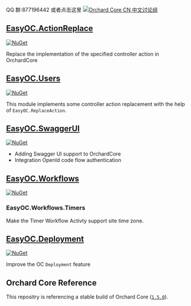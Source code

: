 
QQ 群:877196442 或者点击这里
[![Orchard Core CN 中文讨论组](https://docs.orchardcore.net/en/latest/docs/assets/images/orchard-core-cn-community-logo.png)](https://shang.qq.com/wpa/qunwpa?idkey=48721591a71ee7586316604a7a4ee99d26fd977c6120370a06585085a5936f62) 


## [EasyOC.ActionReplace](src/Modules/EasyOC.ReplaceAction)
[![NuGet](https://img.shields.io/nuget/v/EasyOC.Users.svg)](https://www.nuget.org/packages/EasyOC.Users)

Replace the implementation of the specified controller action in OrchardCore

## [EasyOC.Users](src/Modules/EasyOC.Users)
[![NuGet](https://img.shields.io/nuget/v/EasyOC.Users.svg)](https://www.nuget.org/packages/EasyOC.Users)

This module implements some controller action replacement with the help of `EasyOC.ReplaceAction`.

## [EasyOC.SwaggerUI](src/Modules/EasyOC.SwaggerUI)
[![NuGet](https://img.shields.io/nuget/v/EasyOC.SwaggerUI.svg)](https://www.nuget.org/packages/EasyOC.SwaggerUI)

- Adding Swagger UI support to OrchardCore
- Integration OpenId code flow authentication

## [EasyOC.Workflows](src/Modules/EasyOC.Workflows)
[![NuGet](https://img.shields.io/nuget/v/EasyOC.Workflows.svg)](https://www.nuget.org/packages/EasyOC.Workflows)
### EasyOC.Workflows.Timers
Make the Timer Workflow Activty support site time zone.


## [EasyOC.Deployment](src/Modules/EasyOC.Deployment)
[![NuGet](https://img.shields.io/nuget/v/EasyOC.Deployment.svg)](https://www.nuget.org/packages/EasyOC.Deployment)

Improve the OC `Deployment` feature

 


## Orchard Core Reference

This repositry is referencing a stable build of Orchard Core ([`1.5.0`](https://www.nuget.org/packages/OrchardCore.Module.Targets/1.5.0)).



